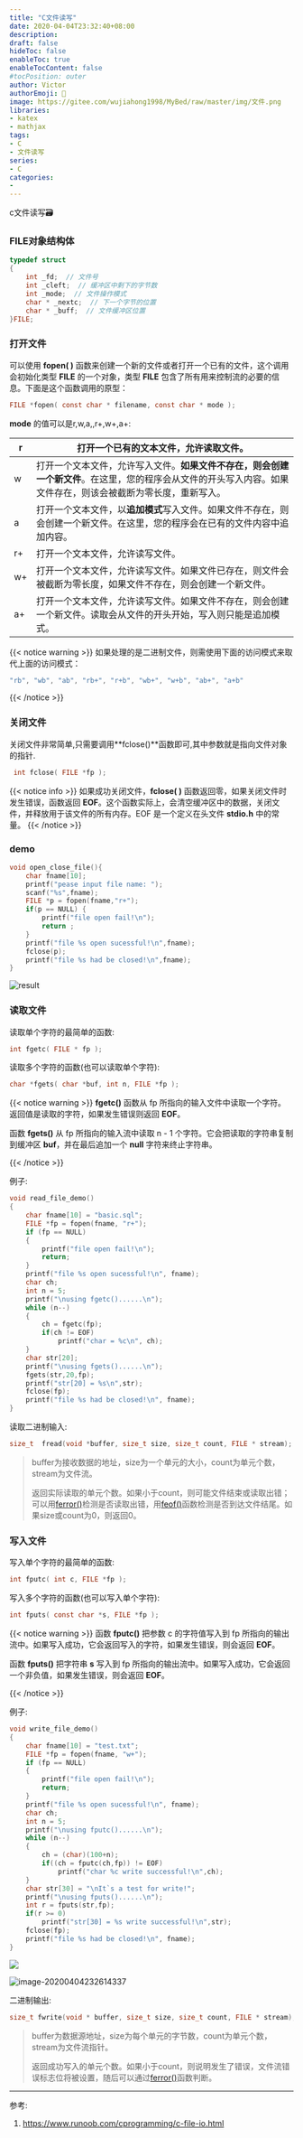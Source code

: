 ```yaml
---
title: "C文件读写"
date: 2020-04-04T23:32:40+08:00
description:
draft: false
hideToc: false
enableToc: true
enableTocContent: false
#tocPosition: outer
author: Victor
authorEmoji: 👻
image: https://gitee.com/wujiahong1998/MyBed/raw/master/img/文件.png
libraries:
- katex
- mathjax
tags:
- C
- 文件读写
series:
- C
categories:
-
---
```




c文件读写:card_file_box:

<!--more-->

### FILE对象结构体

```c
typedef struct
{
    int _fd;  // 文件号
    int _cleft;  // 缓冲区中剩下的字节数
    int _mode;  // 文件操作模式
    char * _nextc;  // 下一个字节的位置
    char * _buff;  // 文件缓冲区位置
}FILE;
```

### 打开文件

可以使用 **fopen( )** 函数来创建一个新的文件或者打开一个已有的文件，这个调用会初始化类型 **FILE** 的一个对象，类型 **FILE** 包含了所有用来控制流的必要的信息。下面是这个函数调用的原型：

```C
FILE *fopen( const char * filename, const char * mode );
```

 **mode** 的值可以是r,w,a,,r+,w+,a+:

| r    | 打开一个已有的文本文件，允许读取文件。                       |
| ---- | ------------------------------------------------------------ |
| w    | 打开一个文本文件，允许写入文件。**如果文件不存在，则会创建一个新文件**。在这里，您的程序会从文件的开头写入内容。如果文件存在，则该会被截断为零长度，重新写入。 |
| a    | 打开一个文本文件，以**追加模式**写入文件。如果文件不存在，则会创建一个新文件。在这里，您的程序会在已有的文件内容中追加内容。 |
| r+   | 打开一个文本文件，允许读写文件。                             |
| w+   | 打开一个文本文件，允许读写文件。如果文件已存在，则文件会被截断为零长度，如果文件不存在，则会创建一个新文件。 |
| a+   | 打开一个文本文件，允许读写文件。如果文件不存在，则会创建一个新文件。读取会从文件的开头开始，写入则只能是追加模式。 |

{{< notice warning >}}
如果处理的是二进制文件，则需使用下面的访问模式来取代上面的访问模式：

```c
"rb", "wb", "ab", "rb+", "r+b", "wb+", "w+b", "ab+", "a+b"
```

{{< /notice >}}

### 关闭文件

关闭文件非常简单,只需要调用**fclose()**函数即可,其中参数就是指向文件对象的指针.

```c
 int fclose( FILE *fp );
```

{{< notice info >}}
如果成功关闭文件，**fclose( )** 函数返回零，如果关闭文件时发生错误，函数返回 **EOF**。这个函数实际上，会清空缓冲区中的数据，关闭文件，并释放用于该文件的所有内存。EOF 是一个定义在头文件 **stdio.h** 中的常量。
{{< /notice >}}

### demo

```c
void open_close_file(){
    char fname[10];
    printf("pease input file name: ");
    scanf("%s",fname);
    FILE *p = fopen(fname,"r+");
    if(p == NULL) {
        printf("file open fail!\n");
        return ;
    }
    printf("file %s open sucessful!\n",fname);
    fclose(p);
    printf("file %s had be closed!\n",fname);
}
```

![result](https://gitee.com/wujiahong1998/MyBed/raw/master/img/image-20200404225921263.png)

### 读取文件

读取单个字符的最简单的函数:

```c
int fgetc( FILE * fp );
```

读取多个字符的函数(也可以读取单个字符):

```c
char *fgets( char *buf, int n, FILE *fp );
```

{{< notice warning >}}
**fgetc()** 函数从 fp 所指向的输入文件中读取一个字符。返回值是读取的字符，如果发生错误则返回 **EOF**。

函数 **fgets()** 从 fp 所指向的输入流中读取 n - 1 个字符。它会把读取的字符串复制到缓冲区 **buf**，并在最后追加一个 **null** 字符来终止字符串。

{{< /notice >}}

例子:

```c
void read_file_demo()
{
    char fname[10] = "basic.sql";
    FILE *fp = fopen(fname, "r+");
    if (fp == NULL)
    {
        printf("file open fail!\n");
        return;
    }
    printf("file %s open sucessful!\n", fname);
    char ch;
    int n = 5;
    printf("\nusing fgetc()......\n");
    while (n--)
    {
        ch = fgetc(fp);
        if(ch != EOF)
            printf("char = %c\n", ch);
    }
    char str[20];
    printf("\nusing fgets()......\n");
    fgets(str,20,fp);
    printf("str[20] = %s\n",str);
    fclose(fp);
    printf("file %s had be closed!\n", fname);
}
```

读取二进制输入:

```c
size_t  fread(void *buffer, size_t size, size_t count, FILE * stream);
```

> buffer为接收数据的地址，size为一个单元的大小，count为单元个数，stream为文件流。
>
> 返回实际读取的单元个数。如果小于count，则可能文件结束或读取出错；可以用[ferror()](http://c.biancheng.net/cpp/html/2507.html)检测是否读取出错，用[feof()](http://c.biancheng.net/cpp/html/2514.html)函数检测是否到达文件结尾。如果size或count为0，则返回0。

### 写入文件

写入单个字符的最简单的函数:

```c
int fputc( int c, FILE *fp );
```

写入多个字符的函数(也可以写入单个字符):

```c
int fputs( const char *s, FILE *fp );
```

{{< notice warning >}}
函数 **fputc()** 把参数 c 的字符值写入到 fp 所指向的输出流中。如果写入成功，它会返回写入的字符，如果发生错误，则会返回 **EOF**。

函数 **fputs()** 把字符串 **s** 写入到 fp 所指向的输出流中。如果写入成功，它会返回一个非负值，如果发生错误，则会返回 **EOF**。

{{< /notice >}}

例子:

```c
void write_file_demo()
{
    char fname[10] = "test.txt";
    FILE *fp = fopen(fname, "w+");
    if (fp == NULL)
    {
        printf("file open fail!\n");
        return;
    }
    printf("file %s open sucessful!\n", fname);
    char ch;
    int n = 5;
    printf("\nusing fputc()......\n");
    while (n--)
    {
        ch = (char)(100+n);
        if((ch = fputc(ch,fp)) != EOF)
            printf("char %c write successful!\n",ch);
    }
    char str[30] = "\nIt`s a test for write!";
    printf("\nusing fputs()......\n");
    int r = fputs(str,fp);
    if(r >= 0)
        printf("str[30] = %s write successful!\n",str);
    fclose(fp);
    printf("file %s had be closed!\n", fname);
}
```

![](https://gitee.com/wujiahong1998/MyBed/raw/master/img/20200404232550.png)

![image-20200404232614337](https://gitee.com/wujiahong1998/MyBed/raw/master/img/image-20200404232614337.png)

二进制输出:

```c
size_t fwrite(void * buffer, size_t size, size_t count, FILE * stream);
```

> buffer为数据源地址，size为每个单元的字节数，count为单元个数，stream为文件流指针。
>
> 返回成功写入的单元个数。如果小于count，则说明发生了错误，文件流错误标志位将被设置，随后可以通过[ferror()](http://c.biancheng.net/cpp/html/2507.html)函数判断。

---

参考:

1. https://www.runoob.com/cprogramming/c-file-io.html